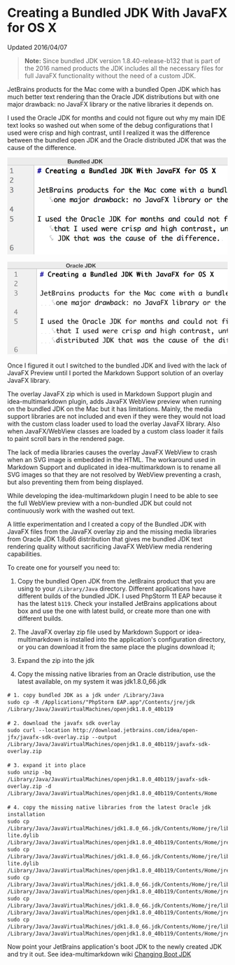# Creating a Bundled JDK With JavaFX for OS X

Updated 2016/04/07 

> **Note:** Since bundled JDK version 1.8.40-release-b132 that is part of the 2016 named 
> products the JDK includes all the necessary files for full JavaFX functionality without the 
> need of a custom JDK. 

JetBrains products for the Mac come with a bundled Open JDK which has much better text rendering 
than the Oracle JDK distributions but with one major drawback: no JavaFX library or the native 
libraries it depends on. 

I used the Oracle JDK for months and could not figure out why my main IDE text looks so washed 
out when some of the debug configurations that I used were crisp and high contrast, until I 
realized it was the difference between the bundled open JDK and the Oracle distributed JDK that 
was the cause of the difference. 

![Blog 2 Bundled Jdk](https://github.com/vsch/vladsch-blog/raw/master/images/Blog_2_bundled_jdk.png)

![Blog 2 Oracle Jdk](https://github.com/vsch/vladsch-blog/raw/master/images/Blog_2_oracle_jdk.png)

Once I figured it out I switched to the bundled JDK and lived with the lack of JavaFX Preview 
until I ported the Markdown Support solution of an overlay JavaFX library. 

The overlay JavaFX zip which is used in Markdown Support plugin and idea-multimarkdown plugin, 
adds JavaFX WebView preview when running on the bundled JDK on the Mac but it has limitations. 
Mainly, the media support libraries are not included and even if they were they would not load 
with the custom class loader used to load the overlay JavaFX library. Also when JavaFX/WebView 
classes are loaded by a custom class loader it fails to paint scroll bars in the rendered page. 

The lack of media libraries causes the overlay JavaFX WebView to crash when an SVG image is 
embedded in the HTML. The workaround used in Markdown Support and duplicated in 
idea-multimarkdown is to rename all SVG images so that they are not resolved by WebView 
preventing a crash, but also preventing them from being displayed. 

While developing the idea-multimarkdown plugin I need to be able to see the full WebView preview 
with a non-bundled JDK but could not continuously work with the washed out text. 

A little experimentation and I created a copy of the Bundled JDK with JavaFX files from the 
JavaFX overlay zip and the missing media libraries from Oracle JDK 1.8u66 distribution that 
gives me bundled JDK text rendering quality without sacrificing JavaFX WebView media rendering 
capabilities. 

To create one for yourself you need to:
 
1. Copy the bundled Open JDK from the JetBrains product that you are using to your 
   `/Library/Java` directory. Different applications have different builds of the bundled JDK. I 
   used PhpStorm 11 EAP because it has the latest `b119`. Check your installed JetBrains 
   applications about box and use the one with latest build, or create more than one with 
   different builds. 

2. The JavaFX overlay zip file used by Markdown Support or idea-multimarkdown is installed into 
   the application's configuration directory, or you can download it from the same place the 
   plugins download it; 

3. Expand the zip into the jdk

4. Copy the missing native libraries from an Oracle distribution, use the latest available, on 
   my system it was jdk1.8.0_66.jdk 

```shell
# 1. copy bundled JDK as a jdk under /Library/Java
sudo cp -R /Applications/"PhpStorm EAP.app"/Contents/jre/jdk /Library/Java/JavaVirtualMachines/openjdk1.8.0_40b119

# 2. download the javafx sdk overlay
sudo curl --location http://download.jetbrains.com/idea/open-jfx/javafx-sdk-overlay.zip --output /Library/Java/JavaVirtualMachines/openjdk1.8.0_40b119/javafx-sdk-overlay.zip

# 3. expand it into place
sudo unzip -bq /Library/Java/JavaVirtualMachines/openjdk1.8.0_40b119/javafx-sdk-overlay.zip -d /Library/Java/JavaVirtualMachines/openjdk1.8.0_40b119/Contents/Home

# 4. copy the missing native libraries from the latest Oracle jdk installation
sudo cp /Library/Java/JavaVirtualMachines/jdk1.8.0_66.jdk/Contents/Home/jre/lib/libglib-lite.dylib /Library/Java/JavaVirtualMachines/openjdk1.8.0_40b119/Contents/Home/jre/lib
sudo cp /Library/Java/JavaVirtualMachines/jdk1.8.0_66.jdk/Contents/Home/jre/lib/libgstreamer-lite.dylib /Library/Java/JavaVirtualMachines/openjdk1.8.0_40b119/Contents/Home/jre/lib
sudo cp /Library/Java/JavaVirtualMachines/jdk1.8.0_66.jdk/Contents/Home/jre/lib/libjfxmedia.dylib /Library/Java/JavaVirtualMachines/openjdk1.8.0_40b119/Contents/Home/jre/lib
sudo cp /Library/Java/JavaVirtualMachines/jdk1.8.0_66.jdk/Contents/Home/jre/lib/libjfxmedia_avf.dylib /Library/Java/JavaVirtualMachines/openjdk1.8.0_40b119/Contents/Home/jre/lib
sudo cp /Library/Java/JavaVirtualMachines/jdk1.8.0_66.jdk/Contents/Home/jre/lib/libjfxmedia_qtkit.dylib /Library/Java/JavaVirtualMachines/openjdk1.8.0_40b119/Contents/Home/jre/lib
```

Now point your JetBrains application's boot JDK to the newly created JDK and try it out. See 
idea-multimarkdown wiki [Changing Boot JDK] 


[Changing Boot JDK]: http://github.com/vsch/idea-multimarkdown/wiki/Changing-Boot-JDK
